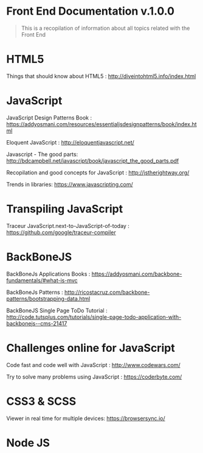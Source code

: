 # Front End Documentation v.1.0.0
> This is a recopilation of information about all topics related with the Front End 

# HTML5
Things that should know about HTML5 : http://diveintohtml5.info/index.html

# JavaScript
JavaScript Design Patterns Book : https://addyosmani.com/resources/essentialjsdesignpatterns/book/index.html

Eloquent JavaScript : http://eloquentjavascript.net/

Javascript - The good parts: http://bdcampbell.net/javascript/book/javascript_the_good_parts.pdf

Recopilation and good concepts for JavaScript : http://jstherightway.org/

Trends in libraries: https://www.javascripting.com/

# Transpiling JavaScript
Traceur JavaScript.next-to-JavaScript-of-today : https://github.com/google/traceur-compiler


# BackBoneJS
BackBoneJs Applications Books : https://addyosmani.com/backbone-fundamentals/#what-is-mvc 

BackBoneJs Patterns : http://ricostacruz.com/backbone-patterns/bootstrapping-data.html

BackBoneJS Single Page ToDo Tutorial : http://code.tutsplus.com/tutorials/single-page-todo-application-with-backbonejs--cms-21417


# Challenges online for JavaScript
Code fast and code well with JavaScript : http://www.codewars.com/

Try to solve many problems using JavaScript :  https://coderbyte.com/


# CSS3 & SCSS

Viewer in real time for multiple devices: https://browsersync.io/


# Node JS




